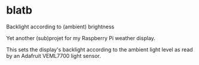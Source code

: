 # blatb
Backlight according to (ambient) brightness

Yet another (sub)projet for my Raspberry Pi weather display.

This sets the display's backlight according to the ambient light level as 
read by an Adafruit VEML7700 light sensor.


